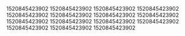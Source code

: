 1520845423902
1520845423902
1520845423902
1520845423902
1520845423902
1520845423902
1520845423902
1520845423902
1520845423902
1520845423902
1520845423902
1520845423902
1520845423902
1520845423902
1520845423902